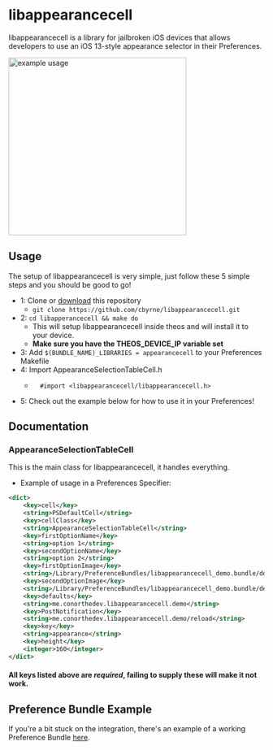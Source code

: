 # libappearancecell

libappearancecell is a library for jailbroken iOS devices that allows developers to use an iOS 13-style appearance selector in their Preferences. 

<img src="https://cdn.discordapp.com/attachments/643863144091090964/679285839246655488/image0.png" alt="example usage" width="350"/>

## Usage
The setup of libappearancecell is very simple, just follow these 5 simple steps and you should be good to go!
- 1: Clone or [download](https://github.com/cbyrne/libappearancecell/archive/master.zip) this repository
    - ``git clone https://github.com/cbyrne/libappearancecell.git``
- 2: ``cd libapperancecell && make do``
    - This will setup libappearancecell inside theos and will install it to your device.
    - **Make sure you have the THEOS_DEVICE_IP variable set**
- 3: Add ``$(BUNDLE_NAME)_LIBRARIES = appearancecell`` to your Preferences Makefile
- 4: Import AppearanceSelectionTableCell.h
    - ```objc
        #import <libappearancecell/libappearancecell.h>
      ```
- 5: Check out the example below for how to use it in your Preferences!

## Documentation
### AppearanceSelectionTableCell
This is the main class for libappearancecell, it handles everything.
+ Example of usage in a Preferences Specifier:
```xml
<dict>
    <key>cell</key>
    <string>PSDefaultCell</string>
    <key>cellClass</key>
    <string>AppearanceSelectionTableCell</string>
    <key>firstOptionName</key>
    <string>option 1</string>
    <key>secondOptionName</key>
    <string>option 2</string>
    <key>firstOptionImage</key>
    <string>/Library/PreferenceBundles/libappearancecell_demo.bundle/demo.png</string>
    <key>secondOptionImage</key>
    <string>/Library/PreferenceBundles/libappearancecell_demo.bundle/demo.png</string>
    <key>defaults</key>
    <string>me.conorthedev.libappearancecell.demo</string>
    <key>PostNotification</key>
    <string>me.conorthedev.libappearancecell.demo/reload</string>
    <key>key</key>
    <string>appearance</string>
    <key>height</key>
    <integer>160</integer>
</dict>
```
#### All keys listed above are *required*, failing to supply these will make it not work.

## Preference Bundle Example
If you're a bit stuck on the integration, there's an example of a working Preference Bundle [here](https://github.com/cbyrne/libappearancecell/tree/master/PreferencesExample).
